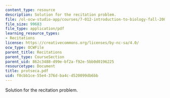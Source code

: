```yaml
---
content_type: resource
description: Solution for the recitation problem.
file: /ol-ocw-studio-app/courses/7-012-introduction-to-biology-fall-2004/f0cbb1ce55e4376dba4cd520099db6bb_protseca.pdf
file_size: 99683
file_type: application/pdf
learning_resource_types:
- Recitations
license: https://creativecommons.org/licenses/by-nc-sa/4.0/
ocw_type: OCWFile
parent_title: Recitations
parent_type: CourseSection
parent_uid: 862c3488-d99e-bf2a-f92e-5bb0d0196225
resourcetype: Document
title: protseca.pdf
uid: f0cbb1ce-55e4-376d-ba4c-d520099db6bb
---
```

Solution for the recitation problem.